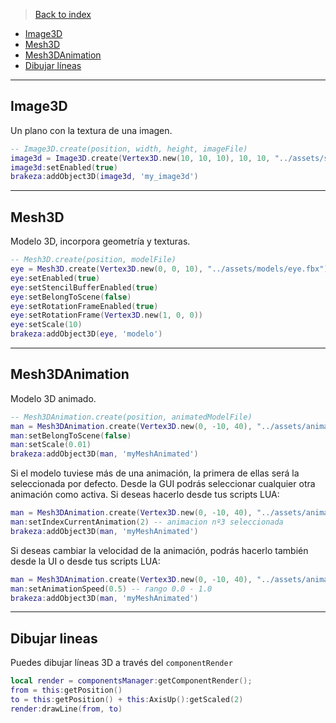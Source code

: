 >[Back to index](https://github.com/rzeronte/brakeza3d/blob/master/doc/00-index.md)

- [Image3D](#image3d)
- [Mesh3D](#mesh3d)
- [Mesh3DAnimation](#mesh3danimation)
- [Dibujar líneas](#dibujar-lineas)

---

## Image3D

Un plano con la textura de una imagen.

```lua
-- Image3D.create(position, width, height, imageFile)
image3d = Image3D.create(Vertex3D.new(10, 10, 10), 10, 10, "../assets/sprites/explosion_a.png")
image3d:setEnabled(true)
brakeza:addObject3D(image3d, 'my_image3d')
```
---

## Mesh3D
Modelo 3D, incorpora geometría y texturas.

```lua
-- Mesh3D.create(position, modelFile)
eye = Mesh3D.create(Vertex3D.new(0, 0, 10), "../assets/models/eye.fbx")
eye:setEnabled(true)
eye:setStencilBufferEnabled(true)
eye:setBelongToScene(false)
eye:setRotationFrameEnabled(true)
eye:setRotationFrame(Vertex3D.new(1, 0, 0))
eye:setScale(10)
brakeza:addObject3D(eye, 'modelo')
```
---

## Mesh3DAnimation

Modelo 3D animado.

```lua
-- Mesh3DAnimation.create(position, animatedModelFile)
man = Mesh3DAnimation.create(Vertex3D.new(0, -10, 40), "../assets/animations/walking.fbx")
man:setBelongToScene(false)
man:setScale(0.01)
brakeza:addObject3D(man, 'myMeshAnimated')
```

Si el modelo tuviese más de una animación, la primera de ellas será la seleccionada por
defecto. Desde la GUI podrás seleccionar cualquier otra animación como activa.
Si deseas hacerlo desde tus scripts LUA:

```lua
man = Mesh3DAnimation.create(Vertex3D.new(0, -10, 40), "../assets/animations/walking.fbx")
man:setIndexCurrentAnimation(2) -- animacion nº3 seleccionada
brakeza:addObject3D(man, 'myMeshAnimated')
```

Si deseas cambiar la velocidad de la animación, podrás hacerlo también desde la UI o desde tus
scripts LUA:

```lua
man = Mesh3DAnimation.create(Vertex3D.new(0, -10, 40), "../assets/animations/walking.fbx")
man:setAnimationSpeed(0.5) -- rango 0.0 - 1.0
brakeza:addObject3D(man, 'myMeshAnimated')
```

---

## Dibujar lineas

Puedes dibujar líneas 3D a través del `componentRender`

```lua
local render = componentsManager:getComponentRender();
from = this:getPosition()
to = this:getPosition() + this:AxisUp():getScaled(2)
render:drawLine(from, to)
```